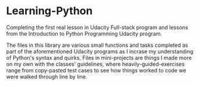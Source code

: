 # Learning-Python
Completing the first real lesson in Udacity Full-stack program and lessons from the Introduction to
Python Programming Udacity program.

The files in this library are various small functions and tasks completed as part of the aforementioned
Udacity programs as I incrase my understanding of Python's syntax and quirks. Files in mini-projects 
are things I made more on my own with the classes' guidelines, where heavily-guided-exercises range
from copy-pasted test cases to see how things worked to code we were walked through line by line.
